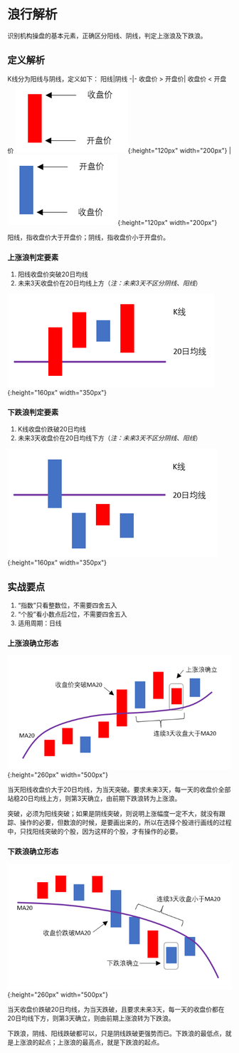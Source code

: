 # 浪行解析

识别机构操盘的基本元素，正确区分阳线、阴线，判定上涨浪及下跌浪。

## 定义解析

K线分为阳线与阴线，定义如下：
阳线|阴线
-|-
收盘价 > 开盘价| 收盘价 < 开盘价
![阳线](img/pr1_0_yangxian.png){:height="120px" width="200px"} | ![阴线](img/pr1_1_yinxian.png){:height="120px" width="200px"}

阳线，指收盘价大于开盘价；阴线，指收盘价小于开盘价。

### 上涨浪判定要素

1. 阳线收盘价突破20日均线
2. 未来3天收盘价在20日均线上方（*注：未来3天不区分阴线、阳线*）

![上涨浪](img/pr1_2_shangzhanglang.png){:height="160px" width="350px"}

### 下跌浪判定要素

1. K线收盘价跌破20日均线
2. 未来3天收盘价在20日均线下方（*注：未来3天不区分阴线、阳线*）

![下跌浪](img/pr1_3_xiadielang.png){:height="160px" width="350px"}

## 实战要点

1. “指数”只看整数位，不需要四舍五入
2. “个股”看小数点后2位，不需要四舍五入
3. 适用周期：日线

### 上涨浪确立形态

![上涨浪确立](img/pr1_4_shangzhanglangok.png){:height="260px" width="500px"}

当天阳线收盘价大于20日均线，为当天突破。要求未来3天，每一天的收盘价全部站稳20日均线上方，则第3天确立，由前期下跌浪转为上涨浪。

突破，必须为阳线突破；如果是阴线突破，则说明上涨幅度一定不大，就没有跟踪、操作的必要，但数浪的时候，是要画出来的，所以在选择个股进行画线的过程中，只找阳线突破的个股，因为这样的个股，才有操作的必要。

### 下跌浪确立形态

![下跌浪确立](img/pr1_5_xiadielangok.png){:height="260px" width="500px"}

当天收盘价跌破20日均线，为当天跌破，且要求未来3天，每一天的收盘价都在20日均线下方，则第3天确立，则由前期上涨浪转为下跌浪。

下跌浪，阴线、阳线跌破都可以，只是阴线跌破更强势而已。下跌浪的最低点，就是上涨浪的起点；上涨浪的最高点，就是下跌浪的起点。
